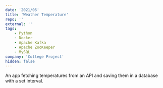 ```yaml
---
date: '2021/05'
title: 'Weather Temperature'
repo: ''
external: ''
tags:
    - Python
    - Docker
    - Apache Kafka
    - Apache ZooKeeper
    - MySQL
company: 'College Project'
hidden: false
---
```


An app fetching temperatures from an API and saving them in a database with a set interval.
